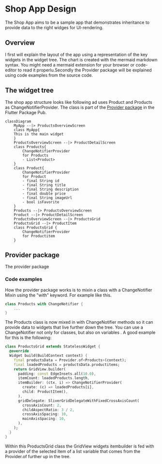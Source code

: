 # Shop App Design

The Shop App aims to be a sample app that demonstrates inheritance to provide data to the right widges for UI-rendering.



## Overview

I first will explain the layout of the app using a representation of the key widgets in the widget tree. The chart is created with the mermaid markdown syntax. You might need a mermaid extension for your browser or code-editor to read it properlu.Secondly the Provider package will be explained using code examples from the source code.



## The widget tree

The shop app structure looks like following ad uses Product and Products as ChangeNotifierProvider. The class is part of the [Provider package](https://pub.dev/packages/provider) in the Flutter Package Pub.

```mermaid
classDiagram
	MyApp --|> ProductsOverviewScreen
	class MyApp{
	This is the main widget
	}
	ProductsOverviewScreen --|> ProductDetailScreen
	class Products{
		ChangeNotifierProvider
		for Products
		- List<Product>
	}
	class Product{
		ChangeNotifierProvider
		for Product
		- final String id
		- final String title
		- final String description
		- final double price
		- final String imageUrl
		- bool isFavorite
	}
	Products --|> ProductsOverviewScreen
	Product --|> ProductDetailScreen
	ProductsOverviewScreen --|> ProductsGrid
	ProductsGrid --|> ProductItem
	class ProductsGrid {
		ChangeNotifierProvider
		for Productitem
	}
```

## Provider package

The provider package 



### Code examples

How the provider package works is to mixin a class with a ChangeNotifier Mixin using the "with" keyword. For example like this.

```dart
class Products with ChangeNotifier {
    ...
}
```

The Products class is now mixed in with ChangeNotifier methods so it can provide data to widgets that live further down the tree. You can use a ChangeNotifier not only for classes, but also on variables . A good example for this is the following:

```dart
class ProductsGrid extends StatelessWidget {
  @override
  Widget build(BuildContext context) {
    final productsData = Provider.of<Products>(context);
    final loadedProducts = productsData.productitems;
    return GridView.builder(
      padding: const EdgeInsets.all(10.0),
      itemCount: loadedProducts.length,
      itemBuilder: (ctx, i) => ChangeNotifierProvider(
        create: (c) => loadedProducts[i],
        child: ProductItem(),
      ),
      gridDelegate: SliverGridDelegateWithFixedCrossAxisCount(
        crossAxisCount: 2,
        childAspectRatio: 3 / 2,
        crossAxisSpacing: 10,
        mainAxisSpacing: 10,
      ),
    );
  }
}
```

Within this ProductsGrid class the GridView widgets itembuilder is fed with a provider of the selected item of a list variable that comes from the Provider.of<Products> further up in the tree. 